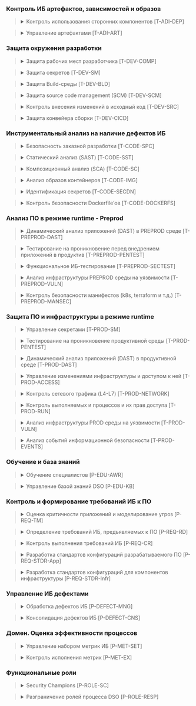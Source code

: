 ### Контроль ИБ артефактов, зависимостей и образов


> <details>
> <summary>Контроль использования сторонних компонентов [T-ADI-DEP]</summary>
>
> |ID| Описание | Уровень зрелости | BSIMM | DSOMM | SAMM | ГОСТ Р 56939 | AppSec Table Top | 
> | --- | --- | --- | --- | --- | --- | --- | --- |
> | T-ADI-DEP-0-1 | Управление зависимостями (Dependencies) в исходном коде осуществляется в каком-либо виде | 0 | - | 4 | SB-B-1 | - | - |
> | T-ADI-DEP-1-1 | Существуют (формализованы) единые правила, определяющие возможность использования тех или иных зависимостей в коде.</br>Например, есть утвержденный документ, и/или страница в базе знаний, описывающие порядок использования зависимостей в коде. | 2 | - | - | SB-B-2 | - | TP2 |
> | T-ADI-DEP-1-2 | Обновление существующих зависимостей выполняется вручную.</br>Например, если возникла необходимость использовать новую версию библиотеки в коде, то ее вручную выгружают и добавляют в проект | 2 | - | 9 | SB-B-2  | - | - |
> | T-ADI-DEP-1-3 | Существует (описан, формализован) план реагирования на события ИБ, связанных с зависимостями. | 2 | SR2.7 | - | - | 5.16.2.1 | MI4 |
> | T-ADI-DEP-1-4 | Выполняется харденинг (безопасная настройка) файлов конфигураций используемых пакетов open source software - OSS (например, nuget.config, .npmrc, pip.conf, pom.xml, etc.).  | 2 | - | 83, 91, 56 | EM-A-1 | - | CNFG1 |
> | T-ADI-DEP-1-5 | Зависимости с тэгом "latest" не применяются | 2 | - | - | SA-B-1 | - | - |
> | T-ADI-DEP-2-1 | Разработчики получают и используют OSS компоненты, применяя только стандартизованные (формализованные и утвержденные) методы | 3 | SR2.7 | - | - | - | - |
> | T-ADI-DEP-2-2 | Контролируется и регулируется использование новых (моложе 60 дней) и старых (неактуальных, заброшенных, старше 365 дней) OSS.</br>Например, настроен OSS firewall на предупреждение (или запрет) использования OSS, выпущенных\актуализированных более 365 дней назад и менее чем 60 дней | 3 | - | - | OM-B-1, OM-B-2, SB-B-2 | - | - |
> | T-ADI-DEP-3-1 | Выполняется инвентаризация используемых зависимостей.</br>Например, создан внутренний репозиторий. | 4 | SR1.5 | - | SB-B-1 | 5.16.2.2 | SCA5 |
> | T-ADI-DEP-3-2 | При выполнении Pull/Merge request предоставляется список всех уязвимостей используемых зависимостей.</br>Это может быть реализовано с помощью SCA решения | 4 | - | - | - | - | - |
> | T-ADI-DEP-3-3 | Выполняется верификация цифровой подписи SBOM перед использованием зависимостей в сборке.</br>Это может быть реализовано с помощью SCA решения | 4 | - | - | - | - | SCS1, IA3 |
> | T-ADI-DEP-3-4 | Выполняется автоматическое обновление используемых зависимостей.</br>Это может быть реализовано с помощью специальных утилит для обновления зависимостей. | 4 | - | 10 | - | - | - |
> | T-ADI-DEP-4-1 | Выполняется самостоятельная сборка необходимых зависимостей в доверенной среде | 6 | - | - | - | - | - |
> | T-ADI-DEP-4-2 | Выполняется создание и проверка цифровой подписи собранных зависимостей</br>Например, с помощью Cosign | 6 | SE2.4 | 5 | SB-A-1 | - | SCS1, IA3 |
> | T-ADI-DEP-4-3 | Выполняется создание и проверка цифровой подписи на SBOM для собранных зависимостей</br>Например, с помощью Cosign | 6 | - | 5 | - | - | SCS1, IA3 |
> </details>

> <details>
> <summary>Управление артефактами [T-ADI-ART]</summary>
>
> |ID| Описание | Уровень зрелости | BSIMM | DSOMM | SAMM | ГОСТ Р 56939 | AppSec Table Top | 
> | --- | --- | --- | --- | --- | --- | --- | --- |
> | T-ADI-ART-0-1 | Управление артефактами разработки присутствует в каком-либо виде | 0 | - | - | SA-B-2 | - | - |
> | T-ADI-ART-1-1 | Все артефакты разработки хранятся в доверенных registry.</br>Например, используется внутренний реестр. | 1 | - | - | - | 5.13.2.5 | OSS2 |
> | T-ADI-ART-1-2 | Строго ограниченный перечень лиц может помещать артефакты в registry.</br>Внутри registry настроены правила разграничения доступа. | 1 | - | 60, 58, 57 | - | 5.13.2.2 | AC2 |
> | T-ADI-ART-1-3 | Для аутентификации в registry используются внешние сервисы.</br>Например, выполнена интеграция с LDAP или другим IdM, локальные учетные записи не используются. | 1 | - | 60, 59 | - | - | - |
> | T-ADI-ART-1-4 | Отключен анонимный доступ в registry | 1 | - | - | - | - | AC2, CNFG1 |
> | T-ADI-ART-1-5 | Настроен и включен аудит любых изменений конфигурации хранилищ артефактов | 1 | - | 108, 106, 101 | - | - | CNFG1 |
> | T-ADI-ART-2-1 | Разработчики получают артефакты для дальнейшей работы только из внутренних репозиториев | 3 | - | - | - | - | - |
> | T-ADI-ART-2-2 | Выполняется создание хэш сумм артефактов перед отправкой их в registry, а также их проверка при сборке | 3 | - | - | - | - | SCS1, IA3 |
> | T-ADI-ART-2-3 | Для взаимодействия с registry используются webhook с использованием TLS версии не ниже 1.2 | 3 | - | - | - | - | - |
> | T-ADI-ART-3-1 | Выполняется создание цифровых подписей всех артефактов перед их отправкой в registry | 4 | SE2.4 | - | - | - | SCS1, IA3 |
> | T-ADI-ART-3-2 | Для всех артефактов создается SBOM  | 4 | SR1.5, SE3.6 | 4 | - | 5.16.2.2 | - |
> | T-ADI-ART-3-3 | Используется многофакторная аутентификация для доступа к registry | 4 | - | 60, 59 | - | - | - |
> | T-ADI-ART-3-4 | Конвейер сборки (build pipeline) подписывает все артефакты, которые он создает  | 4 | SE2.4 | - | - | - | IA3 |
> | T-ADI-ART-4-1 | Выполняется шифрование всех артефактов в registry | 5 | - | - | - | - | - |
> </details>

### Защита окружения разработки


> <details>
> <summary>Защита рабочих мест разработчика [T-DEV-COMP]</summary>
>
> |ID| Описание | Уровень зрелости | BSIMM | DSOMM | SAMM | ГОСТ Р 56939 | AppSec Table Top | 
> | --- | --- | --- | --- | --- | --- | --- | --- |
> | T-DEV-COMP-0-1 | Применяются практики защиты рабочих мест разработчиков | 0 | - | - | - | - | CNFG1, MI1 |
> | T-DEV-COMP-1-1 | Утверждены и применяются базовые требования к ПО и настройкам на корпоративных рабочих местах разработчиков.</br>Например, требования к антивирусу, обновлениям ОС, требования к паролям. | 1 | - | - | - | - | - |
> | T-DEV-COMP-1-2 | Удаленный доступ с некорпоративных (и, соответственно, ненастроенных) устройств к инструментам разработки возможен только для ограниченного (небольшого) числа устройств. | 1 | - | - | - | - | AC2, MI1 |
> | T-DEV-COMP-2-1 | Удаленный доступ к инструментам разработки возможен либо с корпоративных устройств с использованием MDM, либо через промежуточные\проксирующие системы, например, VDI или PAM. | 3 | - | - | - | - | MI1 |
> </details>

> <details>
> <summary>Защита секретов [T-DEV-SM]</summary>
>
> |ID| Описание | Уровень зрелости | BSIMM | DSOMM | SAMM | ГОСТ Р 56939 | AppSec Table Top | 
> | --- | --- | --- | --- | --- | --- | --- | --- |
> | T-DEV-SM-0-1 | Существует практика управления секретами | 0 | - | 7 | SD-B-1 | 5.15.2.2 | - |
> | T-DEV-SM-1-1 | Секреты в среде разработки защищаются встроенными механизмами инструментов разработки, например, CI/CD системы, без применения Secret Management систем. | 1 | - | 7 | SD-B-1 | - | - |
> | T-DEV-SM-1-2 | Инциденты ИБ, связанные с использованием секретов в среде разработки, обрабатываются службой ИБ совместно с разработчиками. | 1 | CMVM1.1 | - | IM-A-2  | - | MI4 |
> | T-DEV-SM-2-1 | Секреты окружения разработки хранятся в Secret Management инструменте, например, Hashicorp Vault. | 2 | - | 7 | SD-B-2 | 5.15.2.4 | IA2 |
> | T-DEV-SM-2-2 | Разработчики и инженеры обмениваются секретами с помощью инструмента Secret Management, например, Hashicorp Vault | 2 | - | - | SD-B-2 | 5.15.2.4 | - |
> | T-DEV-SM-3-1 | Секреты всех сред и инструментов (за исключением рабочих станций разработчиков и подобных adhoc сред) хранятся в SM (например, Vault), количество hardcoded секретов минимально. Случаи использования hardcoded секретов известны команде ИБ и запланирован отказ от их использования | 3 | - | 7 | SD-B-1 | - | - |
> | T-DEV-SM-3-2 | Сформирована и применяется политика ротации секретов окружений разработки  | 3 | - | - | SD-B-3 | 5.15.2.1 | - |
> | T-DEV-SM-4-1 | Используются динамические секреты с ограничением доступа для сред | 6 | - | - | - | - | - |
> </details>

> <details>
> <summary>Защита Build-среды [T-DEV-BLD]</summary>
>
> |ID| Описание | Уровень зрелости | BSIMM | DSOMM | SAMM | ГОСТ Р 56939 | AppSec Table Top | 
> | --- | --- | --- | --- | --- | --- | --- | --- |
> | T-DEV-BLD-0-1 | Применяются практики защиты инфраструктуры сборки ПО | 0 | - | 83, 56 | SB-A-1 | 5.13.2 | CNFG1, SCS2 |
> | T-DEV-BLD-1-1 | Доступ к среде сборки (build) (оркестратор, worker-узлы итд) ограничен (настроен RBAC)  | 2 | - | 57, 58 | - | 5.13.2.7 | AC2, MI1 |
> | T-DEV-BLD-1-2 | Для всех узлов сборки (build worker) используется подход push (вместо pull) для передачи параметров  | 2 | - | - | - | - | - |
> | T-DEV-BLD-1-3 | Каждый узел сборки (build worker) имеет минимально необходимые сетевые доступы (для связи только с нужными сервисами и только по определенным портам\протоколам) | 2 | - | - | SB-A-2 | 5.13.2.8 | AC1, MI1 |
> | T-DEV-BLD-1-4 | Выполняется централизованное хранение журналов (логов) сборки, включающее изменение настроек | 2 | - | - | SB-A-3 | 5.13.2.4 | SCS2 |
> | T-DEV-BLD-2-1 | Осуществляется мониторинг и реагирование на инциденты для узлов сборки в части потребления вычислительных ресурсов (CPU, RAM, HDD и пр). | 3 | CMVM1.1 | - | - | - | - |
> | T-DEV-BLD-3-1 | Каждый узел сборки (build worker) имеет отдельную роль (например, тестирование, компиляция, отправка артефактов), прочие задачи на нем не выполняются | 5 | - | 3 | - | - | TP3 |
> | T-DEV-BLD-3-2 | Реализована настройка механизмов безопасности для узлов сборки  | 5 | - | 83, 56 | SB-A-1, SB-A-2 | - | CNFG1 |
> | T-DEV-BLD-3-3 | Все настройки узлов сборки (build worker) централизованно хранятся в системе хранения исходного кода  | 5 | - | - | - | - | - |
> | T-DEV-BLD-4-1 | Создание среды сборки (build environment) выполняется автоматизировано (IaC) | 6 | - | 3 | - | - | SCS2 |
> </details>

> <details>
> <summary>Защита source code management (SCM) [T-DEV-SCM]</summary>
>
> |ID| Описание | Уровень зрелости | BSIMM | DSOMM | SAMM | ГОСТ Р 56939 | AppSec Table Top | 
> | --- | --- | --- | --- | --- | --- | --- | --- |
> | T-DEV-SCM-0-1 | Применяются практики защиты репозитория кода | 0 | - | 57 | - | - | - |
> | T-DEV-SCM-1-1 | Создавать и удалять репозитории могут только определенные пользователи  (например, настроен RBAC)  | 2 | - | 57 | - | 5.14.2.2 | AC2 |
> | T-DEV-SCM-1-2 | Удалять issues могут только определенные пользователи (например, настроен RBAC)  | 2 | - | - | - | - | AC2 |
> | T-DEV-SCM-1-3 | Создавать teams/groups могут только определенные пользователи (например, настроен RBAC)  | 2 | - | - | - | 5.14.2.2 | AC2 |
> | T-DEV-SCM-1-4 | Количество администраторов SCM ограничено и регулярно проверяется | 2 | - | - | - | - | - |
> | T-DEV-SCM-1-5 | Управление доступом к системе контроля версий осуществляется с использованием ролевой модели, созданной на основе принципа минимальных привилегий. Модель регулирует как минимум:</br>- Возможности по созданию репозиториев</br>- Возможности по удалению репозиториев</br>- Возможности по изменению видимости репозиториев | 2 | - | - | - | 5.14.2.2 | - |
> | T-DEV-SCM-1-6 | Непривилегированным пользователям доступно создание только приватных репозиториев | 2 | - | - | - | 5.14.2.2 | AC2 |
> | T-DEV-SCM-1-7 | При установке любых приложений и дополнений в Source code management системах (SCM) запрашивается одобрение (approval) администратора | 2 | - | - | - | - | - |
> | T-DEV-SCM-2-1 | У всех копий (forks) кода включен аудит, а также назначен ответственный | 3 | - | - | - | - | - |
> | T-DEV-SCM-2-2 | Регулярно осуществляется анализ и удаление неактивных пользователей из проекта | 3 | - | - | - | - | - |
> | T-DEV-SCM-2-3 | Почтовые уведомления могут направляться только на доверенные (проверенные) домены | 3 | - | - | - | - | - |
> | T-DEV-SCM-2-4 | Неактивные (ненужные) приложения (applications, плагины или дополнения) удаляются из SCM системы  | 3 | - | - | OM-B-1 | - | - |
> | T-DEV-SCM-2-5 | Для каждого репозитория по умолчанию установлены минимальные привилегии пользователей | 3 | - | - | SA-A-1 | - | - |
> | T-DEV-SCM-2-6 | Для добавления нового пользователя в SCM используются только корпоративные email | 3 | - | - | - | - | - |
> | T-DEV-SCM-3-1 | Все изменения видимости проекта отслеживаются | 4 | - | - | - | - | - |
> | T-DEV-SCM-3-2 | Осуществляется идентификация неиспользуемых репозиториев и их архивирование | 4 | - | - | - | - | - |
> | T-DEV-SCM-3-3 | Доступ к SCM осуществляется с использованием многофакторной аутентификации  | 4 | - | 59, 60 | - | - | - |
> | T-DEV-SCM-3-4 | Доступ к SCM системам осуществляется только с разрешенных IP-адресов | 4 | - | - | - | - | AC1 |
> | T-DEV-SCM-4-1 | Проводится анализ кода на наличие аномалий, релевантных организации (например, commit содержит слишком значительные изменения объемов кода или в commit'ов слишком много в определенный промежуток времени) | 6 | - | - | - | - | MI4 |
> | T-DEV-SCM-4-2 | Доступ разработчиков к репозиторию осуществляется с использованием сертификатов, созданных только с использованием внутреннего CA (центр сертификации) компании (а не самоподписанные сертификаты) в качестве дополнительного фактора аутентификации | 6 | - | - | - | - | - |
> | T-DEV-SCM-4-3 | Автоматизированный харденинг настроек гитлаб проектов через API или dev. platform eng. с сравнением состояния | 6 | - | - | - | - | - |
> </details>

> <details>
> <summary>Контроль внесения изменений в исходный код [T-DEV-SRC]</summary>
>
> |ID| Описание | Уровень зрелости | BSIMM | DSOMM | SAMM | ГОСТ Р 56939 | AppSec Table Top | 
> | --- | --- | --- | --- | --- | --- | --- | --- |
> | T-DEV-SRC-0-1 | Применяются практики контроля внесения изменений в исходный код | 0 | - | 79 | RT-A-3 | 5.5.2.3 | - |
> | T-DEV-SRC-1-1 | Все изменения в исходном коде отслеживаются с использованием системы контроля версий (SCM)  | 1 | - | - | - | 5.5.2.3,, 5.5.2.5 | GF1 |
> | T-DEV-SRC-1-2 | Круг согласования запроса на слияние исходного кода начинается заново при внесении новых предложений по изменению | 1 | - | - | - | - | GF1 |
> | T-DEV-SRC-1-3 | Разработчики не обладают правами "dismiss code change review", позволяющими обходить стандартную процедуру проверки кода | 1 | - | - | - | - | AC2 |
> | T-DEV-SRC-1-4 | Для всех репозиториев включена опция linear history. В качестве вариантов merge доступны только squash и rebase merge | 1 | - | - | - | - | - |
> | T-DEV-SRC-1-5 | Используется защита веток (branch protection) | 1 | - | - | - | - | - |
> | T-DEV-SRC-2-1 | Осуществляется регулярный анализ и удаление неиспользуемых веток (branches) | 3 | - | - | - | - | - |
> | T-DEV-SRC-2-2 | Запрос на слияние (merge request) реализуется только при успешном прохождении всех проверок | 3 | ST3.6 | 68 | - | - | - |
> | T-DEV-SRC-2-3 | Все открытые ветки (branches) обновляются перед отправкой запроса на merge | 3 | - | - | - | - | - |
> | T-DEV-SRC-2-4 | Слияние изменений в исходном коде разрешены только в случае отсутствия открытых комментариев и обсуждений | 3 | - | - | - | - | - |
> | T-DEV-SRC-2-5 | Для каждого изменения исходного кода есть соответствующий тикет в системе управления заданиями (task maganement system, например, jira) | 3 | - | - | - | - | - |
> | T-DEV-SRC-2-6 | Правила защиты, применяемые к веткам (branch protection rules), применяются в том числе к УЗ администраторов | 3 | - | 65 | - | - | - |
> | T-DEV-SRC-3-1 | Для наиболее важных файлов определены и назначены Code Owners | 4 | - | - | - | - | - |
> | T-DEV-SRC-3-2 | Code Owners согласовывают изменения файлов, которые им "принадлежат" | 4 | - | - | - | - | - |
> | T-DEV-SRC-3-3 | Только подписанные commits (signed commit) допускаются к merge requests (особенно в main-ветку)  | 4 | SE2.4 | - | - | 5.14.2.3 | - |
> | T-DEV-SRC-3-4 | Каждое изменение в исходном коде (каждый Merge Request) согласовывается как минимум двумя аутентифицированными пользователями | 4 | - | - | - | - | - |
> | T-DEV-SRC-3-5 | Осуществляется контроль за удалением защищенных веток (protected branch) | 4 | - | - | - | - | - |
> | T-DEV-SRC-3-6 | Осуществляется контроль за тем, как сканеры безопасности (SAST,SCA,Secrets) игнорируют "skip/ignore scan" inline комментарии и файлы конфигурации | 4 | - | 68 | - | - | - |
> | T-DEV-SRC-4-1 | Для всех репозиториев функция "force push" доступна только для владельца | 6 | - | 63 | - | - | - |
> </details>

> <details>
> <summary>Защита конвейера сборки [T-DEV-CICD]</summary>
>
> |ID| Описание | Уровень зрелости | BSIMM | DSOMM | SAMM | ГОСТ Р 56939 | AppSec Table Top | 
> | --- | --- | --- | --- | --- | --- | --- | --- |
> | T-DEV-CICD-0-1 | Применяются практики защиты конвейера сборки ПО | 0 | - | 83, 56 | SB-A-1 | - | AC2, MI1 |
> | T-DEV-CICD-1-1 | Доступ к конвейеру сборки ограничен (настроен RBAC) | 1 | - | - | - |  5.13.2.7 | SCS2 |
> | T-DEV-CICD-1-2 | Выполняется централизованное хранение журналов событий конвейеров сборки  | 1 | - | - | - | 5.13.2.4 | - |
> | T-DEV-CICD-1-3 | Используется подход "CICD as a code" при создании конвейера разработки | 1 | SM3.4 | - | - | - | - |
> | T-DEV-CICD-1-4 | Используется защита тегов (protected tags) | 1 | - | - | - | - | - |
> | T-DEV-CICD-1-5 | Запрет использования обхода запуска пайплайна на коммит [skip ci] pre-commit хуками | 1 | - | - | - | - | - |
> | T-DEV-CICD-2-1 | Для каждого этапа сборки строго определены входные и выходные параметры и результаты | 3 | - | - | - | 5.13.2.2 | - |
> | T-DEV-CICD-2-2 | Изменение конфигурационных файлов CI\CD (конвейеров сборки) непрерывно отслеживается  | 3 | - | - | - | - | - |
> | T-DEV-CICD-3-1 | Выполняется централизованное хранение всех логов стадии сборки (Build)  | 4 | - | - | - | 5.13.2.4 | SCS2 |
> | T-DEV-CICD-4-1 | Каждый конвейер (CICD), используемый для сборки, имеет единственное предназначение (например, тестирование, компиляция, отправка артефактов), прочие задачи на нем не выполняются | 5 | - | - | - | - | TP3 |
> </details>

### Инструментальный анализ на наличие дефектов ИБ


> <details>
> <summary>Безопасность заказной разработки [T-CODE-SPC]</summary>
>
> |ID| Описание | Уровень зрелости | BSIMM | DSOMM | SAMM | ГОСТ Р 56939 | AppSec Table Top | 
> | --- | --- | --- | --- | --- | --- | --- | --- |
> | T-CODE-SPC-0-1 | Предъявляются требования к подрядчикам в части заказной разработки | 0 | - | - | - | - | - |
> | T-CODE-SPC-1-1 | Предъявляются базовые функциональные требования по ИБ к разрабатываемому подрядчиками ПО | 2 | - | - | - | - | - |
> | T-CODE-SPC-1-2 | При выборе подрядчика, осуществлющего заказную разработку, учитываются его возможности, опыт, существующие у подрядчика мероприятия, связанные с безопасной разработкой ПО. | 2 | - | - | - | - | - |
> | T-CODE-SPC-2-1 | Для критичных приложений, разработанных подрядчиками, регулярно проводятся пентесты/исходный код проверяется своими силами или другими специализированными подрядчиками | 4 | - | - | - | 5.17.2.4, 5.17.2.5 | - |
> | T-CODE-SPC-2-2 | Разработаны и учитываются при выборе подрядчика детальные критерии в части безопасной разработки:</br>- Требования к наличию и использованию анализаторов кода и компонентов при разработке ПО;</br>- Требования к предоставлению отчетов об отсутствии и\или исправлении уязвимостей в разрабатываемом ПО;</br>и др. | 4 | - | - | - | - | - |
> | T-CODE-SPC-2-3 | В Компании разработаны и применяются процедуры для выявления и контроля устранения выявленных уязвимостей в разрабатываемом подрядчиком ПО | 4 | - | - | - | - | - |
> | T-CODE-SPC-2-4 | В контракты на разработку подрядчиком ПО включаются формулировки, требующие предоставление компании-заказчику спецификаций программного обеспечения (Software Bill of Materials, SBOM) для каждой версии ПО. Определены механизмы получения SBOM. | 4 | - | - | - | 5.17.2.4 | - |
> | T-CODE-SPC-3-1 | Внутри компании-заказчика проводится композиционный анализ разработанного подрядчиками на заказ ПО | 5 | - | - | - | - | - |
> | T-CODE-SPC-3-2 | Для всех приложений, разработанных подрядчиками ПО, проводятся пентесты/проходит проверку исходный код (в случае его предоставления) внутренними силами или при помощи специализированных подрядчиков | 5 | - | - | - | 5.17.2.4, 5.17.2.5 | - |
> | T-CODE-SPC-3-3 | Все предоставляемые подрядчиком (разработчиком ПО) артефакты (включая SBOM) подписываются электронной подписью. В компании-заказчике внедрен процесс проверки подписей предоставляемых артефактов | 5 | - | - | - | - | - |
> | T-CODE-SPC-3-4 | В контракты на разработку подрядчиком ПО включаются формулировки, требующие предоставление всего исходного кода разрабатываемого ПО. | 5 | - | - | - | 5.17.2.2, 5.17.2.5 | - |
> | T-CODE-SPC-3-5 | Проводится статический анализ исходного кода для разработанного поставщиком ПО, выполняется анализ полученных результатов | 5 | - | - | - | 5.17.2.5 | - |
> | T-CODE-SPC-4-1 | Вся заказная разработка ПО ведется подрядчиками (разработчиками ПО) в инфраструктуре компании-заказчика, с использованием всех инструментов безопасной разработки (SAST, DAST, OSA\SCA, Container security и др.) и в соответстии с процессами компании-заказчика | 7 | - | - | - | - | - |
> </details>

> <details>
> <summary>Статический анализ (SAST) [T-CODE-SST]</summary>
>
> |ID| Описание | Уровень зрелости | BSIMM | DSOMM | SAMM | ГОСТ Р 56939 | AppSec Table Top | 
> | --- | --- | --- | --- | --- | --- | --- | --- |
> | T-CODE-SST-0-1 | Выполняется статический анализ исходного кода разрабатываемого ПО | 0 | - | 175, 176, 174, 161, 173 | ST-A-1 | 5.10.2.4 | SPA3 |
> | T-CODE-SST-1-1 | Анализ исходного кода применяется, как минимум, ситуативно. | 2 | CR1.2 | - | ST-A-1 | 5.10.2.4 | - |
> | T-CODE-SST-1-2 | В SAST используются, как минимум, правила по умолчанию  | 2 | - | - | ST-A-1 | 5.10.2.3 | - |
> | T-CODE-SST-2-1 | Выполняется регулярное сканирование отдельных частей кода, например:</br>- изменений в коде по результатам спринтов</br>- код разработанных framework</br>- итд | 3 | - | 174, 175, 176 | ST-A-2 | 5.10.2.4 | QA5 |
> | T-CODE-SST-2-2 | Неиспользуемые правила анализа в SAST отключены | 3 | - | - | ST-A-2 | 5.10.2.3 | SPA4 |
> | T-CODE-SST-2-3 | Выполнена интеграция SAST в CI (отдельный скрипт для каждой команды)  | 3 | SM3.4, CR1.4, CR1.5 | - | ST-A-3 | - | SPA5 |
> | T-CODE-SST-2-4 | Используются плагины SAST в IDE [при их наличии]  | 3 | - | - | - | - | SPA3 |
> | T-CODE-SST-3-1 | Выполняется регулярное сканирование SAST полной кодовой базы | 4 | - | - | ST-A-1 | 5.24.2.3  | QA5 |
> | T-CODE-SST-3-2 | Используются кастомизированные правила  | 4 | CR2.6 | - | ST-A-2 | 5.10.2.3 | SPA4, VM2 |
> | T-CODE-SST-3-3 | Выполнена интеграция SAST с инструментом code quality (например, SonarQube) | 4 | - | - | - | - | - |
> | T-CODE-SST-4-1 | Выполняется сканирование исходного кода open source компонентов (сканирование на malware, protestware и т.д.) | 7 | - | 173 | SB-B-3 | - | - |
> </details>

> <details>
> <summary>Композиционный анализ (SCA) [T-CODE-SC]</summary>
>
> |ID| Описание | Уровень зрелости | BSIMM | DSOMM | SAMM | ГОСТ Р 56939 | AppSec Table Top | 
> | --- | --- | --- | --- | --- | --- | --- | --- |
> | T-CODE-SC-0-1 | Выполняется композиционный анализ разрабатываемого ПО | 0 | SM3.5 | 171, 172, 178 | SB-B-2 | 5.16.2.4 | OSS1, SCA1 |
> | T-CODE-SC-1-1 | В SCA используются, как минимум, политики анализа по умолчанию  | 1 | SE3.8 | - | - | - | SCA1 |
> | T-CODE-SC-1-2 | Применяется выборочная блокировка подключаемых библиотек вручную при выявлении дефектов ИБ | 1 | - | - | - | 5.16.2.5 | - |
> | T-CODE-SC-1-3 | В SCA сохраняется история всех используемых (использованных) библиотек | 1 | SR1.5 | - | - | - | - |
> | T-CODE-SC-2-1 | Библиотеки с уязвимостями с высоким рейтингом, включая RCE, блокируются по договоренности между ИБ и разработчиками | 2 | - | - | DM-A-2 | 5.16.2.5 | - |
> | T-CODE-SC-2-2 | Осуществляется контроль получения образов (получение только из доверенных репозиториев) | 2 | - | - | - | - | - |
> | T-CODE-SC-2-3 | Выполняется проверка цифровых подписей и хэшей компонентов   | 2 | SE2.4 | - | SB-A-1 | - | - |
> | T-CODE-SC-2-4 | Настроена интеграция SCA в CI/CD | 2 | SM3.4, CR1.4, CR1.5 | - | ST-A-3 | - | SCA1, SCA3 |
> | T-CODE-SC-2-5 | Выполняется проверка на лицензионную чистоту   | 2 | SR2.7 | - | SB-B-2 | - | OSS4 |
> | T-CODE-SC-3-1 | Подключение всех возможных open source feeds | 4 | - | - | - | 5.24.2.2 | - |
> | T-CODE-SC-3-2 | Совмещение практик SAST и SCA для идентификации уязвимостей в коде (effective usage analyse. Например, библиотека уязвима, но при этом НЕ используется уязвимый метод) | 4 | CR3.2 | 161 | - | - | - |
> | T-CODE-SC-3-3 | Используются SCA плагины для IDE для pre-commit hooks | 4 | - | - | - | - | - |
> | T-CODE-SC-3-4 | Библиотеки со статусом End of life блокируются по договоренности между ИБ и разработчиками | 4 | - | - | OM-B-2 | - | - |
> | T-CODE-SC-4-1 | Использование платных feeds, обогащающих результаты анализа open source компонентов | 6 | - | - | - | - | - |
> </details>

> <details>
> <summary>Анализ образов контейнеров [T-CODE-IMG]</summary>
>
> |ID| Описание | Уровень зрелости | BSIMM | DSOMM | SAMM | ГОСТ Р 56939 | AppSec Table Top | 
> | --- | --- | --- | --- | --- | --- | --- | --- |
> | T-CODE-IMG-0-1 | Выполняется сканирование образов контейнеров на наличие уязвимостей | 0 | - | - | - | 5.16.2.4 | - |
> | T-CODE-IMG-1-1 | Сканирование образов контейнеров на наличие уязвимостей регламентировано и выполняется стандартизированным набором инструментов | 1 | - | - | - | 5.16.2.1 | - |
> | T-CODE-IMG-1-2 | Выполняется сканирование образов контейнеров. Запуск сканирования происходит в ручном режиме. | 1 | - | - | - | 5.16.2.4 | OSS3 |
> | T-CODE-IMG-1-3 | Применяется выборочная блокировка образов контейнеров вручную при выявлении дефектов ИБ | 1 | - | - | - | 5.16.2.5 | - |
> | T-CODE-IMG-2-1 | Выполняется сканирование образов контейнеров в CI/CD на наличие уязвимостей | 2 | SM3.4 | - | - | 5.16.2.4 | - |
> | T-CODE-IMG-2-2 | Выполняется периодическое сканирование образов контейнеров, размещенных во внутренних репозиториях, на наличие уязвимостей | 2 | - | - | - | 5.24.2.3  | - |
> | T-CODE-IMG-2-3 | При обнаружении дефектов ИБ в образах контейнеров автоматизированно создаются задачи на их устранение в тикет-системе | 2 | - | - | - | 5.5.2.5 | - |
> | T-CODE-IMG-3-1 | Выполняется проверка цифровых подписей образов контейнеров | 3 | SE2.4 | - | - | - | - |
> | T-CODE-IMG-3-2 | Non-compliant ресурсы блокируются по договоренности между ИБ и разработчиками | 3 | - | - | - | 5.16.2.5 | - |
> | T-CODE-IMG-4-1 | Сборки в CI/CD блокируются при найденных уязвимостях в образах контейнеров по договоренности между ИБ и разработчиками. | 4 | - | - | - | 5.16.2.5 | - |
> </details>

> <details>
> <summary>Идентификация секретов [T-CODE-SECDN]</summary>
>
> |ID| Описание | Уровень зрелости | BSIMM | DSOMM | SAMM | ГОСТ Р 56939 | AppSec Table Top | 
> | --- | --- | --- | --- | --- | --- | --- | --- |
> | T-CODE-SECDN-0-1 | Применяются практики поиска секретов | 0 | - | 131 | - | 5.15.2.3 | SPA7 |
> | T-CODE-SECDN-1-1 | Механизмы идентификации секретов применяются как минимум в SCM системах | 1 | - | 131 | - | 5.15.2.3 | - |
> | T-CODE-SECDN-1-2 | Инструменты идентификации секретов запускаются вручную | 1 | - | - | - | - | - |
> | T-CODE-SECDN-1-3 | В инструментах идентификации секретов используются настройки поиска секретов, заданные по умолчанию | 1 | - | - | - | - | SPA7 |
> | T-CODE-SECDN-1-4 | Инциденты ИБ, связанные с использованием найденных секретов, разрешаются совместно с разработчиками | 1 | CMVM1.1 | - | IM-A-2 | 5.15.2.1 | - |
> | T-CODE-SECDN-2-1 | Инструменты идентификации секретов охватывают:</br>   - Все версии кода, хранящиеся в SCM</br>   - Манифесты IaC</br>   - Артефакты: </br>       - образы Docker, </br>       - Все репозитории</br>       - Облачную инфраструктуру</br>       - Сканирование и блокирование  секретов во   время стадий pull/Merge | 2 | - | 131 | - | - | - |
> | T-CODE-SECDN-2-2 | В инструментах идентификации секретов используются кастомизированные настройки и правила поиска секретов | 2 | CR2.6 | - | - | - | SPA7, VM2 |
> | T-CODE-SECDN-2-3 | При обработке событий ИБ, связанных с найденными секретами используется приоритизация  | 2 | - | - | IM-B-2 | - | - |
> | T-CODE-SECDN-3-1 | При наличии в коде секретов commit'ы  блокируются по договоренности между ИБ и разработчиками</br> | 3 | - | - | - | - | - |
> | T-CODE-SECDN-3-2 | Сканирование секретов также включает в себя:</br> - Рабочие станции разработчиков и любые adhoc среды</br> - Логи сборок (Build logs) | 3 | - | - | - | - | - |
> | T-CODE-SECDN-3-3 | Используется инструменты авто-валидации секретов | 3 | - | - | - | - | - |
> | T-CODE-SECDN-4-1 | Hardcoded секреты отсутствуют | 5 | - | - | SD-B-2 | - | - |
> </details>

> <details>
> <summary>Контроль безопасности Dockerfile’ов [T-CODE-DOCKERFS]</summary>
>
> |ID| Описание | Уровень зрелости | BSIMM | DSOMM | SAMM | ГОСТ Р 56939 | AppSec Table Top | 
> | --- | --- | --- | --- | --- | --- | --- | --- |
> | T-CODE-DOCKERFS-0-1 | Применяются практики безопасного написания Dockerfiles | 0 | - | - | - | - | - |
> | T-CODE-DOCKERFS-1-1 | Разработан регламент по безопасному написанию Dockerfiles. | 1 | - | - | - | - | - |
> | T-CODE-DOCKERFS-1-2 | Выполняется ручной контроль безопасности Dockerfile | 1 | - | - | - | - | - |
> | T-CODE-DOCKERFS-2-1 | Dockerfiles проверяются автоматизировано в pipeline.  | 2 | - | - | - | - | - |
> </details>

### Анализ ПО в режиме runtime - Preprod


> <details>
> <summary>Динамический анализ приложений (DAST) в PREPROD среде [T-PREPROD-DAST]</summary>
>
> |ID| Описание | Уровень зрелости | BSIMM | DSOMM | SAMM | ГОСТ Р 56939 | AppSec Table Top | 
> | --- | --- | --- | --- | --- | --- | --- | --- |
> | T-PREPROD-DAST-0-1 | Применяются практики динамического тестирования (DAST) | 0 | - | 152 | ST-A-1 | 5.11.2.5 | DPA2 |
> | T-PREPROD-DAST-1-1 | Динамическое сканирование используется как минимум для пользовательского интерфейса | 3 | - | 152 | ST-A-1 | 5.11.2.5 | - |
> | T-PREPROD-DAST-1-2 | Динамическое сканирование выполняется вручную | 3 | - | - | - | 5.11.2.5 | - |
> | T-PREPROD-DAST-2-1 | Отключены неиспользуемые в сканере правила | 4 | - | - | ST-A-2 | - | DPA3 |
> | T-PREPROD-DAST-2-2 | Выполняется сканирование без аутентификации (с полным покрытием пользовательского интерфейса):</br>-  Spider- сканирование (https://www.zaproxy.org/docs/desktop/addons/spider/)</br>-  Сканирование зависимостей | 4 | ST1.4 | 122, 123 | - | 5.11.2.5 | - |
> | T-PREPROD-DAST-2-3 | Выполняется сканирование с аутентификацией:</br>  - Выполняется сканирование зависимостей</br>  - При сканировании происходит использование всех возможных ролей и пользовательских типов </br>  - Поддержка существующих сессий</br>  - При сканировании используются функции log in/log out</br>  - Выполняется Spider-сканирование после аутентификации | 4 | ST1.4 | - | - | 5.11.2.5 | - |
> | T-PREPROD-DAST-2-4 | Настроена интеграция сканера с инструментами CI/CD | 4 | - | - | ST-A-3 | - | DPA4 |
> | T-PREPROD-DAST-3-1 | Выполняется сканирование в том числе скрытых путей | 5 | - | 123 | - | - | VM2 |
> | T-PREPROD-DAST-3-2 | Используются доработанные (кастомизированные) параметры при сканировании для максимального покрытия входных параметров | 5 | - | 124 | ST-A-2 | - | DPA3, VM2 |
> | T-PREPROD-DAST-3-3 | При сканировании используется бизнес-логика сканируемого приложения. Например, выполняется login, вносятся изменения в учетную запись, выполняется добавление товара в корзину и др. | 5 | - | 122 | RT-B-2 | - | - |
> | T-PREPROD-DAST-3-4 | Выполняется раздельное сканирование backend и frontend, включая:</br>- Сканирование SOAP сервисов</br>- Сканирование сервисов proxy, которые передают запросы между frontend и backend</br>- fuzzing XML и JSON данных, которые передаются в API сервисы | 5 | ST2.6 | - | - | 5.11.2.7 | QA3, DPA1 |
> | T-PREPROD-DAST-4-1 | Выполняется сканирование всех путей и взаимодействий (в т.ч. с backend)  | 6 | - | 123, 124 | - | - | - |
> | T-PREPROD-DAST-4-2 | Используется несколько сканеров для увеличения поверхности сканирования и получения пересекающихся результатов | 6 | - | 137 | ST-A-1 | - | - |
> | T-PREPROD-DAST-4-3 | Используются custom профили для динамического тестирования с повышенной интенсивностью и тяжестью для критичных частей приложения | 6 | - | 136 | ST-B-1 | - | - |
> </details>

> <details>
> <summary>Тестирование на проникновение перед внедрением приложений в продуктив [T-PREPROD-PENTEST]</summary>
>
> |ID| Описание | Уровень зрелости | BSIMM | DSOMM | SAMM | ГОСТ Р 56939 | AppSec Table Top | 
> | --- | --- | --- | --- | --- | --- | --- | --- |
> | T-PREPROD-PENTEST-0-1 | Применяется тестирование на проникновение в среде Preprod | 0 | - | - | ST-B-2 | 5.19.2.4 | ISA3, ESA3 |
> | T-PREPROD-PENTEST-1-1 | Тестирование на проникновение в среде Preprod проводится регулярно | 1 | - | - | ST-B-2 | 5.19.2.4 | ISA3, ESA3 |
> | T-PREPROD-PENTEST-1-2 | Проводятся пентесты Preprod среды методом "черный ящик" (пентестер не знает ничего об атакуемой Preprod среде, кроме базовой информации о ней - доменные имена, ip-адреса) | 1 | - | - | ST-B-2  | 5.19.2.4 | - |
> | T-PREPROD-PENTEST-1-3 | Проводятся пентесты методом "серый ящик" (пентестер знает все об атакуемой Preprod среде - архитектуру среды и анализируемого ПО, их версии, имеет доступ к исходному коду ПО и пр.) | 1 | PT2.2 | - | ST-B-2  | 5.19.2.4 | - |
> | T-PREPROD-PENTEST-2-1 | Разработан и применяется регламент, описывающий проведение тестирования на проникновение в среде Preprod | 2 | - | - | - | 5.19.2.2 | ISA3, ESA3 |
> | T-PREPROD-PENTEST-4-1 | Проводится анализ безопасности инструментов безопасной разработки (анализируются, например, инструменты SAST или OSA\SCA на предмет наличия в них уязвимостей или дефектов - можно ли без авторизации "украсть" отчеты, конфиги и пр) | 6 | - | - | - | - | - |
> </details>

> <details>
> <summary>Функциональное ИБ-тестирование [T-PREPROD-SECTEST]</summary>
>
> |ID| Описание | Уровень зрелости | BSIMM | DSOMM | SAMM | ГОСТ Р 56939 | AppSec Table Top | 
> | --- | --- | --- | --- | --- | --- | --- | --- |
> | T-PREPROD-SECTEST-0-1 | Выполняется тестирование ИБ функционала разрабатываемого ПО | 0 | - | 127, 149, 150 | ST-A-1 | 5.18.2.2 | QA1 |
> | T-PREPROD-SECTEST-1-1 | Функциональное ИБ-тестирование проводится (ситуативно, нерегламентированно) | 1 | - | - | RT-A-1 | - | - |
> | T-PREPROD-SECTEST-2-1 | Разработан и применяется регламент, описывающий проведение функционального ИБ-тестирования  | 2 | ST1.1 | - | PC-A-2 | 5.18.2.1 | QA1 |
> | T-PREPROD-SECTEST-2-2 | Не менее 5% функциональных ИБ-тестов автоматизированы | 2 | ST2.5 | - | RT-A-1 | - | QA2, QA5 |
> | T-PREPROD-SECTEST-3-1 | Более 20 % тестов функций ИБ-тестирования автоматизированы | 6 | ST2.5 | - | RT-A-3 | - | QA2, QA5 |
> </details>

> <details>
> <summary>Анализ инфраструктуры PREPROD среды на уязвимости [T-PREPROD-VULN]</summary>
>
> |ID| Описание | Уровень зрелости | BSIMM | DSOMM | SAMM | ГОСТ Р 56939 | AppSec Table Top | 
> | --- | --- | --- | --- | --- | --- | --- | --- |
> | T-PREPROD-VULN-0-1 | Сканирование инфраструктуры PREPROD (среды тестирования и разработки ПО) на уязвимости производится в каком бы то ни было виде | - | - | 142, 154, 181, 184 | - | - | ISA1 |
> | T-PREPROD-VULN-1-1 | Сканирование инфраструктуры PREPROD (среды тестирования и разработки ПО) на уязвимости производится периодически в ручном режиме при помощи инструментов автоматизации или скриптов. (ситуативно нерегламентированно) | - | - | - | - | - | - |
> | T-PREPROD-VULN-1-2 | Производится установка обновлений на элементы инфраструктуры, в т.ч. устранение выявленных уязвимостей | - | - | 9 | EM-B-2 | - | CNFG1 |
> | T-PREPROD-VULN-2-1 | Выполняется регулярное сканирование наиболее критических компонентов инфраструктуры PREPROD (среды тестирования и разработки ПО)  на уязвимости, а также выстроен процесс по их исправлению | - | - | - | - | - | ISA1 |
> | T-PREPROD-VULN-2-2 | Выполняется регулярное выполнение задач инвентаризации активов PREPROD (среды тестирования и разработки ПО) сред автоматизированными средствами | - | SM3.1, AM2.9 | - | - | - | - |
> | T-PREPROD-VULN-2-3 | Обновления безопасности регулярно устанавливаются на основные элементы  инфраструктуры PREPROD (среды тестирования и разработки ПО) (например, оркестратор и операционные систем серверов)  | - | - | - | EM-B-3 | - | CNFG1 |
> | T-PREPROD-VULN-3-1 | Выполняется регулярное сканирование всех компонентов инфраструктуры PREPROD (среды тестирования и разработки ПО),  а также выстроен процесс по их исправлению | - | - | - | - | - | ISA1 |
> | T-PREPROD-VULN-3-2 | Выполняется автоматизированная проверка основных компонентов инфраструктуры PREPROD (среды тестирования и разработки ПО) (например, оркестратора и операционных систем серверов) на соответствие лучшим практикам, а также организован процесс по исправлению несоответствий | - | - | - | - | - | CNFG1 |
> | T-PREPROD-VULN-3-3 | Выполняется регулярное сканирование на уязвимости инфраструктуры PREPROD (среды тестирования и разработки ПО) автоматизированными средствами в режиме пентеста | - | - | - | - | - | - |
> | T-PREPROD-VULN-3-4 | Обновления безопасности регулярно устанавливаются на все элементы инфраструктуры PREPROD (среды тестирования и разработки ПО)  (например, оркестратор и операционные систем серверов)  | - | - | - | - | - | - |
> | T-PREPROD-VULN-4-1 | Выполняется автоматизированная проверка всех компонентов инфраструктуры PREPROD (среды тестирования и разработки ПО) на соответствие лучшим практикам , а также организован процесс по исправлению несоответствий | - | - | - | - | - | - |
> | T-PREPROD-VULN-4-2 | Осуществляется регулярная замена устаревшего неподдерживаемого производителями ПО для компонентов инфраструктуры PREPROD (среды тестирования и разработки ПО) | - | - | - | OM-B-3 | - | - |
> </details>

> <details>
> <summary>Контроль безопасности манифестов (k8s, terraform и т.д.) [T-PREPROD-MANSEC]</summary>
>
> |ID| Описание | Уровень зрелости | BSIMM | DSOMM | SAMM | ГОСТ Р 56939 | AppSec Table Top | 
> | --- | --- | --- | --- | --- | --- | --- | --- |
> | T-PREPROD-MANSEC-0-1 | Выполняется ИБ тестирование файлов конфигураций (Dockerfiles, K8s manifests, Terraform, etc) | 0 | - | - | EM-A-3 | - | SPA1 |
> | T-PREPROD-MANSEC-1-1 | Применяется анализ Dockerfile на наличие дефектов ИБ. | 2 | - | - | - | - | SPA1 |
> | T-PREPROD-MANSEC-2-1 | Используется контроль конфигураций (k8s, IaC и т.п.) на наличие дефектов ИБ. | 3 | SE2.2 | - | - | - | SPA1 |
> </details>

### Защита ПО и инфраструктуры в режиме runtime


> <details>
> <summary>Управление секретами [T-PROD-SM]</summary>
>
> |ID| Описание | Уровень зрелости | BSIMM | DSOMM | SAMM | ГОСТ Р 56939 | AppSec Table Top | 
> | --- | --- | --- | --- | --- | --- | --- | --- |
> | T-PROD-SM-0-1 | Применяются практики управления секретами и защиты секретов | 0 | - | - | - | 5.15.2.2 | IA2 |
> | T-PROD-SM-1-1 | Для управления секретами частично применяются встроенные механизмы ПО. Инструменты по управлению секретами не используются.  | 1 | - | 7 | - | - | - |
> | T-PROD-SM-1-2 | Инциденты ИБ, связанные с использованием секретов, разрешаются совместно с владельцами систем. | 1 | CMVM1.1 | - | - | - | MI4 |
> | T-PROD-SM-2-1 | Используются инструменты по управлению секретами, но их использование не регламентировано. | 2 | - | 7 | - | 5.15.2.4 | IA2 |
> | T-PROD-SM-2-2 | При разборе событий ИБ, связанных с секретами, используется приоритизация (ранжирование) этих событий.</br>Например, событию A присваивается более высокий приоритет при обработке, чем событию B. Правила приоритизации событий ИБ формализованы. | 2 | - | - | - | - | MI4 |
> | T-PROD-SM-3-1 | Секреты всех сред  (за исключением Dev сред) хранятся в  системе управления секретами (допускается ситуативное использование hardcoded-секретов) | 3 | - | - | - | 5.15.2.4 | IA2 |
> | T-PROD-SM-3-2 | Регламентирована и осуществляется автоматизированная ротация всех секретов (как по расписанию, так и по событию\запросу). | 3 | - | - | - | - | - |
> | T-PROD-SM-3-3 | Разработаны и применяются регламенты по использованию инструментов по управлению секретами | 3 | - | - | - | 5.15.2.1 | - |
> | T-PROD-SM-4-1 | Используются динамические секреты, генерируемые под каждую сессию взаимодействия систем | 5 | - | - | - | - | IA2 |
> | T-PROD-SM-4-2 | Hardcoded секреты отсутствуют в продуктивной среде | 5 | - | - | - | - | - |
> | T-PROD-SM-4-3 | Осуществляется регулярный мониторинг общедоступных баз, систем, информационных каналов и других источников в Интернете (и даркнете) на наличие утекших секретов Компании | 5 | - | - | - | - | - |
> </details>

> <details>
> <summary>Тестирование на проникновение продуктивной среды [T-PROD-PENTEST]</summary>
>
> |ID| Описание | Уровень зрелости | BSIMM | DSOMM | SAMM | ГОСТ Р 56939 | AppSec Table Top | 
> | --- | --- | --- | --- | --- | --- | --- | --- |
> | T-PROD-PENTEST-0-1 | Проводится тестирование на проникновение в среде Prod  | - | - | - | - | 5.19.2.4,, 5.24.2.3 | ISA3, ESA3 |
> | T-PROD-PENTEST-1-1 | Проводятся пентесты Prod среды методом "черный ящик" (пентестер не знает ничего об атакуемой Prod среде, кроме базовой информации о ней - доменные имена, ip-адреса) | - | - | - | - | - | - |
> | T-PROD-PENTEST-1-2 | Тестирование на проникновение в среде Prod проводится регулярно | - | PT1.1 | - | - | 5.19.2.4,, 5.24.2.3 | ISA3, ESA3 |
> | T-PROD-PENTEST-1-3 | Проводятся пентесты методом "серый ящик" (пентестер знает все об атакуемой Prod среде - архитектуру среды и анализируемого ПО, их версии, имеет доступ к исходному коду ПО и пр.) | - | PT2.2 | - | - | 5.19.2.4,, 5.24.2.3 | - |
> | T-PROD-PENTEST-2-1 | Разработан регламент, описывающий критерии и частоту проведения тестов на проникновение в среде PROD | - | - | - | - | 5.19.2.2,, 5.24.2.1 | - |
> | T-PROD-PENTEST-3-1 | Разработана и внедрена программа Bug bounty | - | CMVM3.4 | - | - | 5.24.2.3 | TS2, ESA1 |
> | T-PROD-PENTEST-4-1 | Проводятся пентесты вида "социальная инженерия", направленные и адаптированные на разработчиков | - | - | - | - | - | - |
> | T-PROD-PENTEST-4-2 | Проводятся Red Team \ Purple Team учения с привлечением разработчиков | - | PT3.1, CMVM3.3 | - | EG-A-2 | - | - |
> </details>

> <details>
> <summary>Динамический анализ приложений (DAST) в продуктивной среде [T-PROD-DAST]</summary>
>
> |ID| Описание | Уровень зрелости | BSIMM | DSOMM | SAMM | ГОСТ Р 56939 | AppSec Table Top | 
> | --- | --- | --- | --- | --- | --- | --- | --- |
> | T-PROD-DAST-0-1 | Применяются практики динамического тестирования (DAST) | - | - | 152 | - | 5.11.2.5,, 5.24.2.3 | DPA2 |
> | T-PROD-DAST-1-1 | Динамическое сканирование используется как минимум для пользовательского интерфейса | - | - | 152 | - | 5.11.2.5,, 5.24.2.3 | - |
> | T-PROD-DAST-1-2 | Используется пассивное сканирование с помощью зеркалирования трафика | - | - | - | - | 5.11.2.5,, 5.24.2.3 | - |
> | T-PROD-DAST-1-3 | Динамическое сканирование выполняется вручную | - | - | - | - | 5.11.2.5,, 5.24.2.3 | - |
> | T-PROD-DAST-2-1 | Используются механизмы активного и пассивного сканирования | - | - | - | - | 5.11.2.5,, 5.24.2.3 | - |
> | T-PROD-DAST-2-2 | Выполняется сканирование без аутентификации (с полным покрытием пользовательского интерфейса):</br>-  Spider- сканирование (https://www.zaproxy.org/docs/desktop/addons/spider/)</br>-  Сканирование зависимостей | - | - | 122, 123 | - | 5.11.2.5,, 5.24.2.3 | - |
> | T-PROD-DAST-2-3 | Выполняется сканирование с аутентификацией:</br>  - Выполняется сканирование зависимостей</br>  - При сканировании происходит использование всех возможных ролей и пользовательских типов </br>  - Поддержка существующих сессий</br>  - При сканировании используются функции log in/log out</br>  - Выполняется Spider-сканирование после аутентификации | - | - | - | - | 5.11.2.5,, 5.24.2.3 | - |
> | T-PROD-DAST-2-4 | Настроена интеграция сканера с инструментами CI/CD | - | - | - | - | - | DPA4 |
> | T-PROD-DAST-2-5 | Отключены неиспользуемые в сканере правила | - | - | - | - | - | DPA3 |
> | T-PROD-DAST-3-1 | Выполняется сканирование в том числе скрытых путей | - | - | 123 | - | - | - |
> | T-PROD-DAST-3-2 | Используются доработанные (кастомизированные) параметры при сканировании для максимального покрытия входных параметров | - | - | 124 | - | - | DPA3 |
> | T-PROD-DAST-3-3 | При сканировании используется бизнес-логика сканируемого приложения. Например, выполняется login, вносятся изменения в учетную запись, выполняется добавление товара в корзину и др. | - | - | 122 | - | - | - |
> | T-PROD-DAST-3-4 | Выполняется раздельное сканирование backend и frontend, включая:</br>- Сканирование SOAP сервисов</br>- Сканирование сервисов proxy, которые передают запросы между frontend и backend</br>- fuzzing XML и JSON данных, которые передаются в API сервисы | - | ST2.6 | - | - | 5.11.2.7,, 5.24.2.3 | QA3, DPA1 |
> | T-PROD-DAST-4-1 | Выполняется сканирование всех путей и взаимодействий (в т.ч. с backend)  | - | - | 123, 124 | - | - | - |
> | T-PROD-DAST-4-2 | Используется несколько сканеров для увеличения поверхности сканирования и получения пересекающихся результатов | - | - | 137 | - | - | - |
> | T-PROD-DAST-4-3 | Используются custom профили для динамического тестирования с повышенной интенсивностью и тяжестью для критичных частей приложения | - | - | 136 | - | - | - |
> </details>

> <details>
> <summary>Управление изменениями инфраструктуры и доступом к ней [T-PROD-ACCESS]</summary>
>
> |ID| Описание | Уровень зрелости | BSIMM | DSOMM | SAMM | ГОСТ Р 56939 | AppSec Table Top | 
> | --- | --- | --- | --- | --- | --- | --- | --- |
> | T-PROD-ACCESS-0-1 | Применяются практики автоматизации жизненного цикла инфраструктуры (например, подход IaC), а также необходимые меры защиты | 0 | - | 86 | OM-B-3 | - | - |
> | T-PROD-ACCESS-1-1 | Код инфраструктуры (IaC) хранится, в том числе, за пределами централизованного хранилища кода (SCM-системы) | 1 | - | - | - | - | - |
> | T-PROD-ACCESS-1-2 | Использование концепции Infrastructure as code. Продуктивная среда описана в виде кода, регулярно актуализируется и является воспроизводимой. | 1 | - | 86 | - | - | - |
> | T-PROD-ACCESS-1-3 | Реализован процесс контроля версий конфигурации инфраструктуры в виде кода (IaC) | 1 | - | - | - | 5.4.2.3 | - |
> | T-PROD-ACCESS-1-4 | Доступ к продуктивной среде предоставлен ограниченному числу доверенных пользователей  | 1 | - | - | - | - | AC2, MI1 |
> | T-PROD-ACCESS-1-5 | Запрещено использование паролей по умолчанию | 1 | - | - | - | - | - |
> | T-PROD-ACCESS-2-1 | Доступ к коду конфигурации инфраструктуры (файлам, описывающим IaC) предоставлен ограниченному числу пользователей  | 3 | - | - | - | - | AC2 |
> | T-PROD-ACCESS-2-2 | Настроен, включен и обрабатывается аудит любых изменений для конфигураций внедрения в любые среды  | 3 | - | 108, 106, 101 | - | - | - |
> | T-PROD-ACCESS-3-1 | Автоматизация внедрения в любые непродуктивные среды  | 4 | - | - | - | - | - |
> | T-PROD-ACCESS-4-1 | Автоматизация внедрения в любые продуктивные среды | 7 | - | - | - | - | - |
> </details>

> <details>
> <summary>Контроль сетевого трафика (L4-L7) [T-PROD-NETWORK]</summary>
>
> |ID| Описание | Уровень зрелости | BSIMM | DSOMM | SAMM | ГОСТ Р 56939 | AppSec Table Top | 
> | --- | --- | --- | --- | --- | --- | --- | --- |
> | T-PROD-NETWORK-0-1 | Выполняется контроль сетевого трафика в PROD сегменте | 0 | - | 156 | - | - | AC1 |
> | T-PROD-NETWORK-1-1 | Выполняется контроль сетевого трафика на уровне межсетевых экранов (L3/L4) в PROD сегменте | 1 | SE1.2 | - | - | - | AC1 |
> | T-PROD-NETWORK-1-2 | PROD инфраструктура находится в выделенном сетевом сегменте | 1 | - | 156 | - | - | AC1, MI1 |
> | T-PROD-NETWORK-2-1 | Настроены и используются глобальные сетевые политики на уровне сред контейнеризации | 2 | - | 156 | - | - | CNFG1 |
> | T-PROD-NETWORK-2-2 | Настроены и используются L7 сетевые политики контроля трафика   | 2 | SE1.1 | - | - | - | MI1, MI2 |
> | T-PROD-NETWORK-3-1 | Настроены и используются кастомизированные сетевые политики для различных микросервисов (namespace)  | 3 | - | - | - | - | - |
> </details>

> <details>
> <summary>Контроль выполняемых и процессов и их прав доступа [T-PROD-RUN]</summary>
>
> |ID| Описание | Уровень зрелости | BSIMM | DSOMM | SAMM | ГОСТ Р 56939 | AppSec Table Top | 
> | --- | --- | --- | --- | --- | --- | --- | --- |
> | T-PROD-RUN-0-1 | Выполняется контроль и защита исполняемых процессов | 0 | - | - | - | - | - |
> | T-PROD-RUN-1-1 | Используются средства контроля Runtime для сред контейнеризации (Kyverno, OPA gatekeeper, pod security admission, другие валидаторы) со стандартными настройками | 2 | - | - | - | - | - |
> | T-PROD-RUN-2-1 | Используются кастомизированные политики Runtime для сред контейнеризации, как минимум уровня всего кластера | 3 | - | - | - | - | VM2 |
> | T-PROD-RUN-3-1 | Настроены и используются кастомизированные Runtime политики для отдельных контейнерных приложений | 5 | SE3.3 | - | - | - | - |
> </details>

> <details>
> <summary>Анализ инфраструктуры PROD среды на уязвимости [T-PROD-VULN]</summary>
>
> |ID| Описание | Уровень зрелости | BSIMM | DSOMM | SAMM | ГОСТ Р 56939 | AppSec Table Top | 
> | --- | --- | --- | --- | --- | --- | --- | --- |
> | T-PROD-VULN-0-1 | Применяется сканирование инфраструктуры на уязвимости в Prod сегменте | 0 | - | 154, 142, 181, 184 | - | - | ISA1, ESA3 |
> | T-PROD-VULN-1-1 | Сканирование инфраструктуры на уязвимости проводится, как минимум, вручную и ситуативно | 1 | - | - | - | - | ISA1 |
> | T-PROD-VULN-1-2 | Производится установка обновлений на элементы инфраструктуры, в т.ч. устранение выявленных уязвимостей | 1 | - | 9 | EM-B-2 | - | - |
> | T-PROD-VULN-2-1 | Выполняется регулярное сканирование компонентов инфраструктуры PROD, обеспечивающей доступ пользователем из сети Интернет на уязвимости, а также выстроен процесс по их исправлению | 2 | - | - | - | - | - |
> | T-PROD-VULN-2-2 | Выполняется регулярное выполнение задач инвентаризации активов PROD автоматизированными средствами | 2 | SM3.1, AM2.9, CMVM2.3 | - | - | - | - |
> | T-PROD-VULN-2-3 | Обновления безопасности регулярно устанавливаются на основные элементы инфраструктуры PROD (например, оркестратор и операционные систем серверов)  | 2 | - | - | EM-B-3 | - | CNFG1 |
> | T-PROD-VULN-3-1 | Выполняется регулярное сканирование всех компонентов инфраструктуры PROD,  а также выстроен процесс по их исправлению | 3 | CMVM3.5 | - | - | - | ISA1, ESA3 |
> | T-PROD-VULN-3-2 | Выполняется автоматизированная проверка основных компонентов инфраструктуры PROD (например, оркестратора и операционных систем серверов) на соответствие лучшим практикам, а также организован процесс по исправлению несоответствий | 3 | CMVM3.5 | - | - | - | CNFG1 |
> | T-PROD-VULN-3-3 | Выполняется регулярное сканирование на уязвимости инфраструктуры PROD автоматизированными средствами в режиме пентеста | 3 | CMVM3.5 | - | - | - | - |
> | T-PROD-VULN-3-4 | Обновления безопасности регулярно устанавливаются на все элементы инфраструктуры PROD (например, оркестратор и операционные систем серверов)  | 3 | - | - | - | - | - |
> | T-PROD-VULN-4-1 | Выполняется автоматизированная проверка всех компонентов инфраструктуры PROD на соответствие лучшим практикам, а также организован процесс по исправлению несоответствий | 5 | CMVM3.5 | - | PC-A-3 | - | - |
> | T-PROD-VULN-4-2 | Осуществляется регулярная замена устаревшего неподдерживаемого производителями ПО в инфраструктуре PROD | 5 | - | - | OM-B-3 | - | - |
> </details>

> <details>
> <summary>Анализ событий информационной безопасности [T-PROD-EVENTS]</summary>
>
> |ID| Описание | Уровень зрелости | BSIMM | DSOMM | SAMM | ГОСТ Р 56939 | AppSec Table Top | 
> | --- | --- | --- | --- | --- | --- | --- | --- |
> | T-PROD-EVENTS-0-1 | Собираются (хоть какие-то) события от элементов PROD инфраструктуры | 0 | - | 101, 108 | - | - | MI4 |
> | T-PROD-EVENTS-2-1 | Разработана и применяется политика аудита в PROD инфраструктуре  (например, Kubernetes Audit policy) </br>Логи собираются, но не обрабатываются (например, хранятся внутри кластера Kubernetes)  | 2 | - | 108 | - | - | MI4 |
> | T-PROD-EVENTS-3-1 | Все логи PROD инфраструктуры (например, Kubernetes) обрабатываются в SIEM, созданы правила корреляции в SIEM для идентификации инцидентов | 3 | SE3.3, CMVM1.1 | 106 | - | - | MI4 |
> </details>

### Обучение и база знаний


> <details>
> <summary>Обучение специалистов [P-EDU-AWR]</summary>
>
> |ID| Описание | Уровень зрелости | BSIMM | DSOMM | SAMM | ГОСТ Р 56939 | AppSec Table Top | 
> | --- | --- | --- | --- | --- | --- | --- | --- |
> | P-EDU-AWR-0-1 | Производится обучение разработчиков в части ИБ | 0 | - | 33 | EG-A-1 | 5.2.2.3 | ET2 |
> | P-EDU-AWR-1-1 | В Компании есть базовый тренинг по ИБ  | 1 | - | 36 | EG-A-1 | - | ET1 |
> | P-EDU-AWR-1-2 | Обучение по ИБ для команд разработки осуществляется ситуативно | 1 | - | 53 | - | 5.2.2.3,, 5.2.2.6 | ET2 |
> | P-EDU-AWR-2-1 | Проводятся регулярные тренинги по ИБ для всех разработчиков (внешний, внутренний, электронный тренинг) | 3 | T1.1, T2.9 | 36 | EG-A-2 | 5.2.2.3,, 5.2.2.6 | ET2 |
> | P-EDU-AWR-2-2 | Процесс обучения для разработчиков формализован (например, существует Регламент повышения осведомленности в области безопасной разработки) | 3 | - | 36 | EG-A-3 | - | - |
> | P-EDU-AWR-2-3 | Проводятся специализированные тренинги по ИБ для Security Champion | 3 | T2.5, T2.9 | 51 | EG-A-2 | - | TAS1 |
> | P-EDU-AWR-2-4 | Внедрена и используется специализированная централизованная платформа для проведения обучения по ИБ | 3 | - | - | EG-A-3 | - | ET4 |
> | P-EDU-AWR-3-1 | В Компании внедрена и работает программа поощрения внутреннего обмена опытом | 5 | T2.12 | 49 | EG-B-3 | - | ET2, TAS2 |
> | P-EDU-AWR-3-2 | В Компании разработана и внедрена система мотивации сотрудников за прохождение ИБ обучения | 5 | T3.1 | - | - | - | ET2, ET4 |
> | P-EDU-AWR-4-1 | Команда ИБ регулярно участвует в CTF-like соревнованиях (или тренируется в кибер-полигоне) в контексте Web, SSDLC</br> | 6 | - | - | - | - | ET4 |
> </details>

> <details>
> <summary>Управление базой знаний DSO [P-EDU-KB]</summary>
>
> |ID| Описание | Уровень зрелости | BSIMM | DSOMM | SAMM | ГОСТ Р 56939 | AppSec Table Top | 
> | --- | --- | --- | --- | --- | --- | --- | --- |
> | P-EDU-KB-0-1 | Существуют внутренние информационные ресурсы (базы знаний) с правилами и рекомендациями по безопасной разработке   | 0 | - | - | EG-B-3 | - | SP1, SC2 |
> | P-EDU-KB-1-1 | Существуют локальные базы знаний у участников разработки в рамках одной команды | 1 | - | - | - | - | SP3 |
> | P-EDU-KB-2-1 | Существует централизованный ресурс (общая база знаний), хранящий базовые правила и рекомендации по безопасной разработке | 3 | SM1.1, SR1.1, SR1.2 | - | - | - | SP1 |
> | P-EDU-KB-2-3 | Единая база знаний обновляется (нерегулярно, ответственные формально не выделены, QA не проводится) | 3 | SR1.1, SR1.2 | - | - | - | SP2 |
> | P-EDU-KB-3-1 | Централизованный ресурс (общая база знаний), хранит единые детальные правила и рекомендации по безопасной разработке, относящиеся, как к компании в целом, так и к отдельным командам разработки | 4 | SR1.2, SR3.3 | - | - | - | SC2 |
> | P-EDU-KB-3-2 | Единая база знаний обновляется регулярно, назначены ответственные за ее обновление как внутри команд, так и в компании, выполняется QA созданные материалов в базе знаний | 4 | SR1.2, SR2.2 | - | - | - | SP2 |
> | P-EDU-KB-3-3 | База знаний наполняется реальными примерами, которые были найдены на пентестах, багбаунти, триажа AppSec`ами с сложными кейсами (н/р нарушения бизнес-логики) | 4 | - | - | - | - | - |
> | P-EDU-KB-4-1 | Разработаны и внедрены стандарты написания документации, единая база знаний следует таким стандартам и содержит необходимый комплект документов и информации к разрабатываемому ПО | 5 | - | - | - | - | - |
> | P-EDU-KB-4-2 | В базе знаний подробно описаны кейсы с техническими подробностями и копией стенда (CTF like) для возможности тренинга | 6 | - | - | - | - | - |
> </details>

### Контроль и формирование требований ИБ к ПО


> <details>
> <summary>Оценка критичности приложений и моделирование угроз [P-REQ-TM]</summary>
>
> |ID| Описание | Уровень зрелости | BSIMM | DSOMM | SAMM | ГОСТ Р 56939 | AppSec Table Top | 
> | --- | --- | --- | --- | --- | --- | --- | --- |
> | P-REQ-TM-0-1 | Выполняется оценка критичности и/или моделирование угроз для разрабатываемых приложений | 0 | - | 27, 40, 30 | TA-B-1 | 5.7.2.1 | TMR1, TMR2 |
> | P-REQ-TM-1-1 | Проводится моделирование угроз по требованиям compliance (например, для ПО для ЗОКИИ) или для наиболее критичных | 2 | - | - | - | - | TMR3 |
> | P-REQ-TM-1-2 | Определены формальные критерии критичности приложений | 2 | AA1.4 | - | TA-A-1 | - | OAD2 |
> | P-REQ-TM-1-3 | Для всех новых разрабатываемых приложений проводится оценка критичности  | 2 | AA1.4 | - | TA-A-1 | - | TMR2 |
> | P-REQ-TM-2-1 | Модели угроз разрабатываются в том числе и для технических средств  | 3 | - | 41 | - | - | TMR2 |
> | P-REQ-TM-2-2 | Моделирование угроз осуществляется для ВСЕХ НОВЫХ приложений | 3 | AA1.1 | - | - | 5.7.2.1 | TMR2 |
> | P-REQ-TM-2-3 | Оценка критичности выполняется для всех приложений | 3 | AA1.4 | - | TA-A-2 | - | OAD2 |
> | P-REQ-TM-3-1 | Модели угроз разрабатываются в том числе и для бизнес-процессов | 4 | - | 40 | SM-A-1 | - | - |
> | P-REQ-TM-3-2 | Процесс моделирования угроз для разрабатываемого ПО стандартизован (есть шаблоны МУиМН, определены подходы к актуализации угроз и пр) | 4 | AM1.3, AA2.1, AA2.2 | 30 | TA-B-2 | - | - |
> | P-REQ-TM-3-3 | Модели угроз регулярно пересматриваются | 4 | - | 41 | TA-B-3 | 5.7.2.4 | TMR2 |
> | P-REQ-TM-4-1 | К каждому разрабатываемому ПО определены "Abuse cases" (сценарии нелегитимного использования ПО), такие кейсы учитываются при моделировании угроз и доработке ПО | 5 | AM2.1 | 28, 29 | RT-B-2  | - | - |
> </details>

> <details>
> <summary>Определение требований ИБ, предъявляемых к ПО [P-REQ-RD]</summary>
>
> |ID| Описание | Уровень зрелости | BSIMM | DSOMM | SAMM | ГОСТ Р 56939 | AppSec Table Top | 
> | --- | --- | --- | --- | --- | --- | --- | --- |
> | P-REQ-RD-0-1 | К разрабатываемым приложениям предъявляются требования по ИБ | 0 | - | - | SR-A-1 | 5.3.2.2 | - |
> | P-REQ-RD-1-1 | Разработаны и предъявляются базовые требования по ИБ к разрабатываемому ПО | 1 | - | - | SR-A-2  | 5.3.2.2 | TMR4 |
> | P-REQ-RD-1-2 | Подразделение ИБ одобряет\согласовывает решения, которые влияют на уровень ИБ разрабатываемого приложения | 1 | - | - | SR-A-2  | - | - |
> | P-REQ-RD-2-1 | Дополнительные требования по ИБ формируются с учетом актуальных угроз по результатам моделирования угроз | 2 | - | - | - | 5.7.2.1 | TMR6 |
> | P-REQ-RD-2-2 | Требования по ИБ стандартизованы (например, разработаны чеклисты) | 2 | - | - | SR-A-2 | - | TMR4 |
> | P-REQ-RD-2-3 | Подразделения ИБ участвуют в создании архитектуры разрабатываемого ПО | 2 | SFD1.2 | - | - | 5.6.2.1 | - |
> | P-REQ-RD-3-1 | Дополнительные требования по ИБ формируются с учетом актуальных угроз для бизнес-функций (по результатам соответствующего моделирования угроз) | 4 | - | - | TA-B-2 | - | - |
> | P-REQ-RD-3-2 | Дополнительные требования по ИБ формируются с учетом результатов анализа рисков | 4 | - | - | - | - | TMR5, RM2 |
> | P-REQ-RD-3-3 | Ключевые решения, которые влияют на уровень ИБ разрабатываемого приложения, принимаются на архитектурном комитете | 4 | - | - | SA-A-3 (???) | - | TP4 |
> | P-REQ-RD-4-1 | Все фичи проходят согласование через подразделение ИБ на этапе планирования | 6 | - | - | - | - | - |
> </details>

> <details>
> <summary>Контроль выполнения требований ИБ [P-REQ-CR]</summary>
>
> |ID| Описание | Уровень зрелости | BSIMM | DSOMM | SAMM | ГОСТ Р 56939 | AppSec Table Top | 
> | --- | --- | --- | --- | --- | --- | --- | --- |
> | P-REQ-CR-0-1 | Контролируется выполнение требований ИБ к разрабатываемому ПО  | 0 | CP2.3 | 149, 150 | SR-A-2 | 5.3.2 | - |
> | P-REQ-CR-1-1 | Требования ИБ к разрабатываемому ПО проверяются на этапе выпуска ПО в продуктовую среду | 1 | SM1.4, CP2.3 | 151 | SB-A-3 | - | VC2, ISA2 |
> | P-REQ-CR-2-1 | Осуществляется контроль выполнения требований ИБ к разрабатываемому ПО посредством функциональных тестирований ИБ и тестирований на проникновение | 2 | SM1.4, CP2.3, ST1.3 | 148 | RT-B-2, ST-B-2 | - | VC2, ISA2 |
> | P-REQ-CR-3-1 | Производится валидация отсутствия уязвимостей в программном коде ПО (например, применение Quality gates, которые зафиксированы в документе) | 5 | SM1.4, SM2.2 | - | SD-A-2, SB-A-3 | - | VC1 |
> | P-REQ-CR-4-1 | Производится проверка и согласование технического задания и проекта архитектуры, разработанных с учетом требований ИБ | 6 | SM1.4 | - | AA-A-1 | - | - |
> </details>

> <details>
> <summary>Разработка стандартов конфигураций разрабатываемого ПО [P-REQ-STDR-App]</summary>
>
> |ID| Описание | Уровень зрелости | BSIMM | DSOMM | SAMM | ГОСТ Р 56939 | AppSec Table Top | 
> | --- | --- | --- | --- | --- | --- | --- | --- |
> | P-REQ-STDR-App-0-1 | Создаются стандарты конфигурирования разрабатываемого ПО  | 0 | - | - | EM-A-1 | - | IA1 |
> | P-REQ-STDR-App-1-1 | Стандарты конфигурирования разрабатываемого ПО есть, но не формализованы (т.е. это НЕ стандарты, а рекомендации или легаси настройки) | 3 | - | - | EM-A-1 | - | - |
> | P-REQ-STDR-App-1-2 | Стандарты конфигурирования (рекомендации, легаси настройки) разрабатываемого ПО применяются вручную | 3 | - | - | - | - | - |
> | P-REQ-STDR-App-2-1 | Стандарты конфигурирования разрабатываемого ПО разработаны для ключевых систем | 4 | - | - | EM-A-1 | - | CNFG1 |
> | P-REQ-STDR-App-3-1 | Разработаны и применяются для всех систем | 5 | - | - | EM-A-2 | - | CNFG1 |
> | P-REQ-STDR-App-3-3 | Использование подхода IaC для контроля конфигурации разрабатываемого ПО | 5 | - | - | - | - | - |
> | P-REQ-STDR-App-4-1 | Выполняется регулярное обновление профилей конфигурирования с учетом risk-based approach | 6 | - | - | EM-A-3 | - | CNFG2 |
> </details>

> <details>
> <summary>Разработка стандартов конфигураций для компонентов инфраструктуры [P-REQ-STDR-Infr]</summary>
>
> |ID| Описание | Уровень зрелости | BSIMM | DSOMM | SAMM | ГОСТ Р 56939 | AppSec Table Top | 
> | --- | --- | --- | --- | --- | --- | --- | --- |
> | P-REQ-STDR-Infr-0-1 | Создаются стандарты конфигурирования компонентов инфраструктуры (СККИ) | 0 | - | - | - | - | PA1 |
> | P-REQ-STDR-Infr-1-1 | СККИ есть, но не формализованы (т.е. это НЕ стандарты, а рекомендации или легаси настройки) | 1 | - | - | - | - | - |
> | P-REQ-STDR-Infr-1-2 | СККИ (рекомендации, легаси настройки) применяются вручную | 1 | - | - | - | - | PA1 |
> | P-REQ-STDR-Infr-2-1 | СККИ разработаны для ключевых инфраструктурных систем | 2 | SR3.4 | - | - | - | CNFG1 |
> | P-REQ-STDR-Infr-2-2 | Производится выборочный контроль применения СККИ (без использования средств автоматизации) | 2 | - | - | - | - | - |
> | P-REQ-STDR-Infr-3-1 | СККИ разработаны и применяются для всех систем | 3 | SR3.4 | - | - | - | CNFG1 |
> | P-REQ-STDR-Infr-3-2 | Используются автоматизированные средства контроля применения СККИ | 3 | - | - | - | - | - |
> | P-REQ-STDR-Infr-3-3 | Используется подход IaC для контроля конфигурации компонентов инфраструктуры | 3 | - | - | - | - | PA1 |
> | P-REQ-STDR-Infr-4-1 | Регулярное обновление СККИ с учетом risk-based approach | 5 | - | - | - | - | CNFG2 |
> </details>

### Управление ИБ дефектами


> <details>
> <summary>Обработка дефектов ИБ [P-DEFECT-MNG]</summary>
>
> |ID| Описание | Уровень зрелости | BSIMM | DSOMM | SAMM | ГОСТ Р 56939 | AppSec Table Top | 
> | --- | --- | --- | --- | --- | --- | --- | --- |
> | P-DEFECT-MNG-0-1 | Выполняется контроль устранения дефектов ИБ | 0 | - | 135, 168, 133 | - | 5.5.2.3,, 5.10.2.6,, 5.11.2.6,, 5.11.2.9,, 5.16.2.5,, 5.18.2.5 | VM1 |
> | P-DEFECT-MNG-1-1 | Обработка дефектов разрабатываемого ПО осуществляется при необходимости (onDemand, ситуативно, отсутствует системный подход) | 1 | - | 135 | DM-A-2 | - | VM1 |
> | P-DEFECT-MNG-2-1 | Все дефекты критического уровня обрабатываются в приоритетном порядке | 2 | - | 168 | DM-A-2 | - | - |
> | P-DEFECT-MNG-2-2 | Поиск дефектов автоматизирован и является частью CI\CD | 2 | SM3.4 | 185, 134 | SD-A-2 | - | - |
> | P-DEFECT-MNG-3-1 | Для каждого дефекта ИБ создается задача в Task tracker (например, в Jira). Осуществляется контроль устранения дефекта (выполнения задачи) | 3 | PT1.2, CMVM1.3, CMVM3.1 | - | DM-A-2 | 5.5.2.5 | VM1 |
> | P-DEFECT-MNG-3-2 | Внедрен и контролируется SLA по исправлению дефектов ИБ | 3 | - | - | DM-A-3 | - | VM1, VM3 |
> | P-DEFECT-MNG-3-3 | На QG проверяется отсутствие дефектов заданного уровня критичности (и это является критерием прохождения QG) | 3 | SM2.2 | 167, 169 | SB-A-3 | - | SPA5, VC1, PA3 |
> | P-DEFECT-MNG-4-1 | Дефекты обрабатываются в соответствии с risk-based approach | 7 | - | - | DM-A-2 | 5.20.2.2 | CNFG2, VM1 |
> </details>

> <details>
> <summary>Консолидация дефектов ИБ [P-DEFECT-CNS]</summary>
>
> |ID| Описание | Уровень зрелости | BSIMM | DSOMM | SAMM | ГОСТ Р 56939 | AppSec Table Top | 
> | --- | --- | --- | --- | --- | --- | --- | --- |
> | P-DEFECT-CNS-0-1 | Выполняется централизованное хранение и обработка отчетности по найденным дефектам ИБ | 0 | - | 140 | DM-A-2 | - | VM1 |
> | P-DEFECT-CNS-1-1 | Внедрено и используется централизованное хранилище отчетов по дефектам ИБ разрабатываемого ПО | 3 | CR2.8 | 140 | - | - | VM1 |
> | P-DEFECT-CNS-1-2 | Отчетность выгружается и хранится централизовано для ряда проверок\инструментов  | 3 | - | - | - | - | SPA6 |
> | P-DEFECT-CNS-2-1 | Отчетность выгружается и хранится централизовано для всех проверок\инструментов, которые есть в Компании и которые анализируют разрабатываемое ПО | 4 | CR2.8 | 140 | - | - | - |
> | P-DEFECT-CNS-3-1 | Внедрена и используется SGRC для управления отчетами | 5 | SM3.1 | - | - | - | - |
> | P-DEFECT-CNS-3-2 | Отчеты загружаются в SGRC в ручном режиме | 5 | SM3.1, CR2.8 | - | - | - | - |
> | P-DEFECT-CNS-4-1 | Отчеты загружаются в SGRC в автоматическом режиме | 6 | SM3.1, CR2.8 | - | - | - | - |
> | P-DEFECT-CNS-4-2 | Существует перечень ответственных за работу с дефектами ИБ, описаны пути эскалаций устранения дефектов ИБ | 6 | - | - | - | - | - |
> </details>

### Домен. Оценка эффективности процессов


> <details>
> <summary>Управление набором метрик ИБ [P-MET-SET]</summary>
>
> |ID| Описание | Уровень зрелости | BSIMM | DSOMM | SAMM | ГОСТ Р 56939 | AppSec Table Top | 
> | --- | --- | --- | --- | --- | --- | --- | --- |
> | P-MET-SET-0-1 | Разработаны метрики процессов DSO | 0 | - | - | - | - | RM1 |
> | P-MET-SET-2-1 | Определены, описаны и отслеживаются метрики процессов DSO | 3 | SM3.3 | - | SM-B-1 | - | RM3 |
> | P-MET-SET-2-2 | Определены целевые значения по каждой метрике процессов DSO | 3 | - | - | SM-B-2 | - | RM3 |
> | P-MET-SET-3-1 | Выполняется регулярный пересмотр собираемых метрик процессов DSO | 4 | SM3.3 | - | - | - | RM4 |
> | P-MET-SET-3-2 | Выполняется регулярная корректировка целевых значений | 4 | - | - | SM-B-3 | - | - |
> </details>

> <details>
> <summary>Контроль исполнения метрик [P-MET-EX]</summary>
>
> |ID| Описание | Уровень зрелости | BSIMM | DSOMM | SAMM | ГОСТ Р 56939 | AppSec Table Top | 
> | --- | --- | --- | --- | --- | --- | --- | --- |
> | P-MET-EX-0-1 | Выполняется контроль метрик DSO | 0 | - | - | SM-B-3 | - | - |
> | P-MET-EX-2-1 | Выполняется сбор и анализ метрик процессов DSO  | 3 | SM3.3 | - | - | - | - |
> | P-MET-EX-2-2 | Выполняется формирование отчетов и сравнение результатов метрик процессов DSO с целевыми показателями | 3 | - | - | - | - | - |
> | P-MET-EX-3-1 | Сбор и анализ метрик для всех команд | 4 | - | - | - | - | - |
> | P-MET-EX-3-2 | Проводится регулярная оценка эффективности реализуемых мероприятий на основе собираемых метрик процессов DSO | 4 | - | - | - | - | OAD5 |
> | P-MET-EX-3-3 | Выполняется визуализация результатов сбора метрик процессов DSO (формирование дашбордов. Например, в Grafana) | 4 | SM2.1 | - | - | - | - |
> | P-MET-EX-4-1 | Производится модернизация и совершенствование бизнес-процессов на основании собираемых метрик процессов DSO. Есть такие примеры (или же описан где-то такой процесс) | 6 | CP3.3 | - | - | - | - |
> </details>

### Функциональные роли


> <details>
> <summary>Security Champions [P-ROLE-SC]</summary>
>
> |ID| Описание | Уровень зрелости | BSIMM | DSOMM | SAMM | ГОСТ Р 56939 | AppSec Table Top | 
> | --- | --- | --- | --- | --- | --- | --- | --- |
> | P-ROLE-SC-0-1 | Используются практики Security Champion - регулярное взаимодействие с командами разработки по вопросам ИБ | 0 | SM2.3 | 50 | EG-B-1 | - | TAS4 |
> | P-ROLE-SC-1-1 | Функции Security Champion выполняются, как минимум, специалистами ИБ | 1 | - | - | - | - | TAS4 |
> | P-ROLE-SC-2-1 | В команде\проекте есть выделенный security champion | 3 | - | 50 | EG-B-1 | - | TAS4 |
> | P-ROLE-SC-2-2 | Security Champion продвигает внутри команды лучшие практики в части безопасной разработки, делится с командами AppSec данными об уязвимостях и новых методах и практиках ИБ | 3 | - | 43 | - | - | SC2 |
> | P-ROLE-SC-3-1 | Security Champion проводит R&D работу в части использования новых инструментов ИБ и отчитывается о результатах AppSec команде | 4 | - | - | - | - | TAS4 |
> | P-ROLE-SC-3-2 | Security Champion поддерживает используемые в цикле безопасной разработки инструменты ИБ в актуальном состоянии | 4 | CR1.7 | - | - | - | TAS4 |
> | P-ROLE-SC-3-3 | Security Champion проводит проверку безопасности кода в своей области экспертизы | 4 | - | - | EG-B-1  | - | SC2 |
> | P-ROLE-SC-3-4 | Security Champion участвует в разработке PoC и тестировании новых инструментов ИБ | 4 | - | - | - | - | - |
> | P-ROLE-SC-4-1 | Security Champion проводит тренинги по безопасной разработке и ИБ в целом для новых разработчиков | 7 | Т1.8 | - | - | - | SC2 |
> | P-ROLE-SC-4-2 | Security Champion работает до 3х месяцев в команде AppSec в рамках практик ротации работников | 7 | - | - | - | - | - |
> | P-ROLE-SC-4-3 | Security champion проводит проверки (review) моделей угроз, безопасного дизайна, а также peer-review работ, выполненных другими security champion | 7 | - | - | - | - | SC2, SPA2 |
> | P-ROLE-SC-4-4 | Security champion выполняет PoC для новых эксплойтов, а также проверку приложений на выполнение требований по ИБ | 7 | - | - | - | - | - |
> </details>

> <details>
> <summary>Разграничение ролей процесса DSO [P-ROLE-RESP]</summary>
>
> |ID| Описание | Уровень зрелости | BSIMM | DSOMM | SAMM | ГОСТ Р 56939 | AppSec Table Top | 
> | --- | --- | --- | --- | --- | --- | --- | --- |
> | P-ROLE-RESP-0-1 | Существует разграничение ролей процесса безопасной разработки | 0 | - | - | - | - | - |
> | P-ROLE-RESP-1-1 | В подразделении ИБ определены специалисты, отвечающие за безопасность разрабатываемого ПО (в дополнение к другой деятельности) | 1 | - | - | EG-B-2 | - | TAS1 |
> | P-ROLE-RESP-1-2 | Обязанности и ответственность за безопасность разрабатываемого ПО закреплены формально (приказ, должностная инструкция и пр.) | 1 | - | - | - | - | - |
> | P-ROLE-RESP-2-1 | Выделены сотрудники ИБ (роли), основной обязанностью которых является безопасность разработки (DSO) | 3 | - | - | - | - | TAS1 |
> | P-ROLE-RESP-2-2 | Сформирована матрица ролей в части DSO | 3 | - | - | - | - | - |
> | P-ROLE-RESP-2-3 | Разработан и введен в действие регламент безопасной разработки | 3 | - | - | PC-A-1 | - | OAD3, SC2 |
> | P-ROLE-RESP-3-1 | Разработана и используется RACI-матрица для всего процесса DSO | 4 | - | - | - | - | - |
> | P-ROLE-RESP-3-2 | Наличие и согласование дорожной карты программы AppSec | 4 | - | - | SM-A-2 | 5.1.2.3, 5.1.2.4 | - |
> | P-ROLE-RESP-3-3 | Постоянное согласование программы AppSec с бизнес-целями организации | 5 | - | - | SM-A-3 | - | - |
</details>

